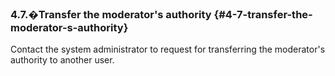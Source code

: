 ### 4.7.�Transfer the moderator&#039;s authority {#4-7-transfer-the-moderator-s-authority}

Contact the system administrator to request for transferring the moderator&#039;s authority to another user.